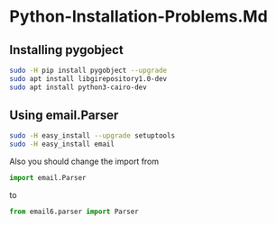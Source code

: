 # Python-Installation-Problems.Md                                               

##  Installing pygobject
``` bash                                                                          
sudo -H pip install pygobject --upgrade
sudo apt install libgirepository1.0-dev
sudo apt install python3-cairo-dev
```                                                                              

## Using email.Parser
``` bash
sudo -H easy_install --upgrade setuptools
sudo -H easy_install email
```
Also you should change the import from
``` python
import email.Parser
```
to
``` python
from email6.parser import Parser
```

